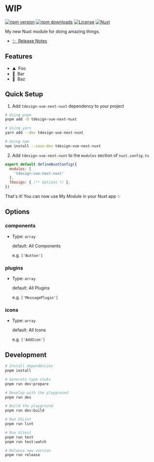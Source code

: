 <!--
Get your module up and running quickly.

Find and replace all on all files (CMD+SHIFT+F):
- Name: My Module
- Package name: my-module
- Description: My new Nuxt module
-->

# WIP

[![npm version][npm-version-src]][npm-version-href]
[![npm downloads][npm-downloads-src]][npm-downloads-href]
[![License][license-src]][license-href]
[![Nuxt][nuxt-src]][nuxt-href]

My new Nuxt module for doing amazing things.

- [✨ &nbsp;Release Notes](/CHANGELOG.md)
<!-- - [🏀 Online playground](https://stackblitz.com/github/your-org/my-module?file=playground%2Fapp.vue) -->
<!-- - [📖 &nbsp;Documentation](https://example.com) -->

## Features

<!-- Highlight some of the features your module provide here -->
- ⛰ &nbsp;Foo
- 🚠 &nbsp;Bar
- 🌲 &nbsp;Baz

## Quick Setup

1. Add `tdesign-vue-next-nuxt` dependency to your project

```bash
# Using pnpm
pnpm add -D tdesign-vue-next-nuxt

# Using yarn
yarn add --dev tdesign-vue-next-nuxt

# Using npm
npm install --save-dev tdesign-vue-next-nuxt
```

2. Add `tdesign-vue-next-nuxt` to the `modules` section of `nuxt.config.ts`

```js
export default defineNuxtConfig({
  modules: [
    'tdesign-vue-next-nuxt'
  ],
  TDesign: { /** Options */ },
})
```

That's it! You can now use My Module in your Nuxt app ✨

## Options

### components

- Type: `array`

  default: All Components

  e.g. `['Button']`

### plugins

- Type: `array`

  default: All Plugins

  e.g. `['MessagePlugin']`

### icons

- Type: `array`

  default: All Icons

  e.g. `['AddIcon']`

## Development

```bash
# Install dependencies
pnpm install

# Generate type stubs
pnpm run dev:prepare

# Develop with the playground
pnpm run dev

# Build the playground
pnpm run dev:build

# Run ESLint
pnpm run lint

# Run Vitest
pnpm run test
pnpm run test:watch

# Release new version
pnpm run release
```

<!-- Badges -->
[npm-version-src]: https://img.shields.io/npm/v/my-module/latest.svg?style=flat&colorA=18181B&colorB=28CF8D
[npm-version-href]: https://npmjs.com/package/my-module

[npm-downloads-src]: https://img.shields.io/npm/dm/my-module.svg?style=flat&colorA=18181B&colorB=28CF8D
[npm-downloads-href]: https://npmjs.com/package/my-module

[license-src]: https://img.shields.io/npm/l/my-module.svg?style=flat&colorA=18181B&colorB=28CF8D
[license-href]: https://npmjs.com/package/my-module

[nuxt-src]: https://img.shields.io/badge/Nuxt-18181B?logo=nuxt.js
[nuxt-href]: https://nuxt.com
